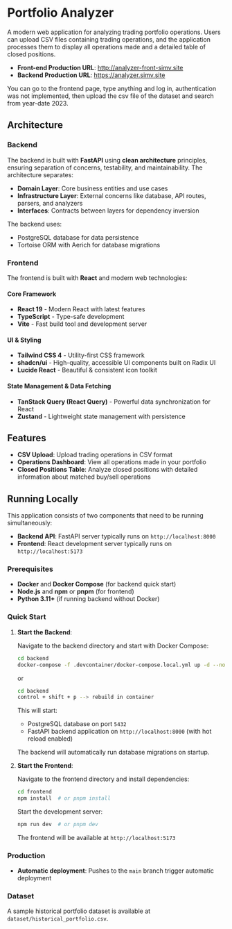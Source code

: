 # Portfolio Analyzer

A modern web application for analyzing trading portfolio operations. Users can upload CSV files containing trading operations, and the application processes them to display all operations made and a detailed table of closed positions.

- **Front-end Production URL**: http://analyzer-front-simv.site
- **Backend Production URL**: https://analyzer.simv.site

You can go to the frontend page, type anything and log in, authentication was not implemented, then upload the csv file of the dataset and search from year-date 2023.

## Architecture

### Backend

The backend is built with **FastAPI** using **clean architecture** principles, ensuring separation of concerns, testability, and maintainability. The architecture separates:

- **Domain Layer**: Core business entities and use cases
- **Infrastructure Layer**: External concerns like database, API routes, parsers, and analyzers
- **Interfaces**: Contracts between layers for dependency inversion

The backend uses:

- PostgreSQL database for data persistence
- Tortoise ORM with Aerich for database migrations

### Frontend

The frontend is built with **React** and modern web technologies:

#### Core Framework

- **React 19** - Modern React with latest features
- **TypeScript** - Type-safe development
- **Vite** - Fast build tool and development server

#### UI & Styling

- **Tailwind CSS 4** - Utility-first CSS framework
- **shadcn/ui** - High-quality, accessible UI components built on Radix UI
- **Lucide React** - Beautiful & consistent icon toolkit

#### State Management & Data Fetching

- **TanStack Query (React Query)** - Powerful data synchronization for React
- **Zustand** - Lightweight state management with persistence

## Features

- **CSV Upload**: Upload trading operations in CSV format
- **Operations Dashboard**: View all operations made in your portfolio
- **Closed Positions Table**: Analyze closed positions with detailed information about matched buy/sell operations

## Running Locally

This application consists of two components that need to be running simultaneously:

- **Backend API**: FastAPI server typically runs on `http://localhost:8000`
- **Frontend**: React development server typically runs on `http://localhost:5173`

### Prerequisites

- **Docker** and **Docker Compose** (for backend quick start)
- **Node.js** and **npm** or **pnpm** (for frontend)
- **Python 3.11+** (if running backend without Docker)

### Quick Start

1. **Start the Backend**:

   Navigate to the backend directory and start with Docker Compose:

   ```bash
   cd backend
   docker-compose -f .devcontainer/docker-compose.local.yml up -d --no-recreate
   ```

   or

   ```bash
   cd backend
   control + shift + p --> rebuild in container
   ```

   This will start:

   - PostgreSQL database on port `5432`
   - FastAPI backend application on `http://localhost:8000` (with hot reload enabled)

   The backend will automatically run database migrations on startup.

2. **Start the Frontend**:

   Navigate to the frontend directory and install dependencies:

   ```bash
   cd frontend
   npm install  # or pnpm install
   ```

   Start the development server:

   ```bash
   npm run dev  # or pnpm dev
   ```

   The frontend will be available at `http://localhost:5173`

### Production

- **Automatic deployment**: Pushes to the `main` branch trigger automatic deployment

### Dataset

A sample historical portfolio dataset is available at `dataset/historical_portfolio.csv`.
